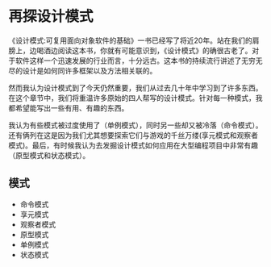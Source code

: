 再探设计模式
============================

《设计模式:可复用面向对象软件的基础》一书已经写了将近20年。站在我们的肩膀上，边喝酒边阅读这本书，你就有可能意识到，《设计模式》的确很古老了。对于软件这样一个迅速发展的行业而言，十分远古。这本书的持续流行讲述了无穷无尽的设计是如何同许多框架以及方法相关联的。  

然而我认为设计模式到了今天仍然重要，我们从过去几十年中学习到了许多东西。在这个章节中，我们将重温许多原始的四人帮写的设计模式。针对每一种模式，我都希望能写出一些有用、有趣的东西。  

我认为有些模式被过度使用了（单例模式），同时另一些却又被冷落（命令模式）。还有俩列在这是因为我们尤其想要探索它们与游戏的千丝万缕(享元模式和观察者模式)。最后，有时候我认为去发掘设计模式如何应用在大型编程项目中非常有趣（原型模式和状态模式）。

## 模式
- 命令模式  
- 享元模式  
- 观察者模式  
- 原型模式  
- 单例模式  
- 状态模式  